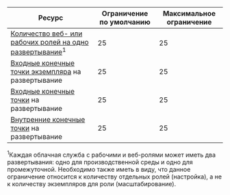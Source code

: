 | Ресурс | Ограничение по умолчанию | Максимальное ограничение |
| --- | --- | --- |
| [Количество веб- или рабочих ролей на одно развертывание](../articles/cloud-services/cloud-services-choose-me.md)<sup>1</sup> |25 |25 |
| [Входные конечные точки экземпляра](http://msdn.microsoft.com/library/gg557552.aspx#InstanceInputEndpoint) на развертывание |25 |25 |
| [Входные конечные точки](http://msdn.microsoft.com/library/gg557552.aspx#InputEndpoint) на развертывание |25 |25 |
| [Внутренние конечные точки](http://msdn.microsoft.com/library/gg557552.aspx#InternalEndpoint) на развертывание |25 |25 |

<sup>1</sup>Каждая облачная служба с рабочими и веб-ролями может иметь два развертывания: одно для производственной среды и одно для промежуточной. Необходимо также иметь в виду, что данное ограничение относится к количеству отдельных ролей (настройка), а не к количеству экземпляров для роли (масштабирование).

<!---HONumber=AcomDC_0420_2016-->